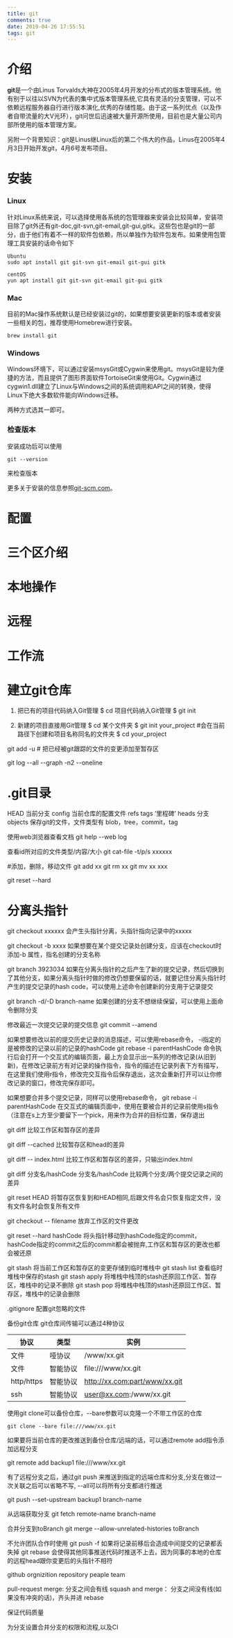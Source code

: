 ```yaml
---
title: git
comments: true
date: 2019-04-26 17:55:51
tags: git
---
```


# 介绍

**git**是一个由Linus Torvalds大神在2005年4月开发的分布式的版本管理系统。他有别于以往以SVN为代表的集中式版本管理系统,它具有灵活的分支管理，可以不依赖远程服务器自行进行版本演化,优秀的存储性能。由于这一系列优点（以及作者自带流量的大V光环），git问世后迅速被大量开源所使用，目前也是大量公司内部所使用的版本管理方案。

另附一个背景知识：git是Linus继Linux后的第二个伟大的作品，Linus在2005年4月3日开始开发git，4月6号发布项目。

# 安装


### Linux
针对Linux系统来说，可以选择使用各系统的包管理器来安装会比较简单，安装项目除了git外还有git-doc,git-svn,git-email,git-gui,gitk。这些包也是git的一部分，由于他们有着不一样的软件包依赖，所以单独作为软件包发布。如果使用包管理工具安装的话命令如下
```
Ubuntu
sudo apt install git git-svn git-email git-gui gitk

centOS
yun apt install git git-svn git-email git-gui gitk
```

### Mac
目前的Mac操作系统默认是已经安装过git的，如果想要安装更新的版本或者安装一些相关的包，推荐使用Homebrew进行安装。
```
brew install git
```


### Windows
Windows环境下，可以通过安装msysGit或Cygwin来使用git。msysGit是较为便捷的方法，而且提供了图形界面软件TortoiseGit来使用Git。Cygwin通过cygwin1.dll建立了Linux与Windows之间的系统调用和API之间的转换，使得Linux下绝大多数软件能向Windows迁移。

两种方式选其一即可。

### 检查版本

安装成功后可以使用
```
git --version
```
来检查版本

更多关于安装的信息参照[git-scm.com](https://git-scm.com/downloads)。




# 配置



# 三个区介绍
# 本地操作
# 远程
# 工作流





























# 建立git仓库

1. 把已有的项目代码纳入Git管理
$ cd 项目代码纳入Git管理
$ git init

2. 新建的项目直接用Git管理
$ cd 某个文件夹
$ git init your_project #会在当前路径下创建和项目名称同名的文件夹
$ cd your_project

git add -u # 把已经被git跟踪的文件的变更添加至暂存区

git log --all --graph -n2 --oneline


# .git目录

HEAD 当前分支
config 当前仓库的配置文件
refs
	tags ‘里程碑’
	heads 分支
objects 保存git的文件，文件类型有 blob，tree，commit，tag


使用web浏览器查看文档
git help --web log

查看id所对应的文件类型/内容/大小
git cat-file -t/p/s xxxxxx 

#添加，删除，移动文件
git add xx
git rm xx
git mv xx xxx

git reset --hard


# 分离头指针
git checkout xxxxxx 
会产生头指针分离，头指针指向记录中的xxxxx

git checkout -b <new-branch-name> xxxx
如果想要在某个提交记录处创建分支，应该在checkout时添加-b 属性，指名创建的分支名称

git branch <new-branch-name> 3923034
如果在分离头指针的之后产生了新的提交记录，然后切换到了其他分支，如果分离头指针时做的修改仍想要保留的话，就要记住分离头指针时产生的提交记录的hash code，可以使用上述命令创建新的分支用于记录提交


git branch -d/-D branch-name
如果创建的分支不想继续保留，可以使用上面命令删除分支


修改最近一次提交记录的提交信息
git commit --amend


如果想要修改以前的提交历史记录的消息描述，可以使用rebase命令， -i指定的是被修改的记录以前的记录的hashCode
git rebase -i parentHashCode
命令执行后会打开一个交互式的编辑页面，最上方会显示出一系列的修改记录(从旧到新)，在修改记录前方有对记录的操作指令，指令的描述在记录列表下方有描写，在这里我们使用r指令，修改完交互指令后保存退出，这次会重新打开可以让你修改记录的窗口，修改完保存即可。


如果想要合并多个提交记录，同样可以使用rebase命令，
git rebase -i parentHashCode
在交互式的编辑页面中，使用在要被合并的记录前使用s指令（注意在s上方至少要留下一个pick，用来作为合并的目标位置，保存退出



git diff
比较工作区和暂存区的差异

git diff --cached
比较暂存区和head的差异

git diff -- index.html
比较工作区和暂存区的差异，只输出index.html

git diff 分支名/hashCode  分支名/hashCode
比较两个分支/两个提交记录之间的差异


git reset HEAD
将暂存区恢复到和HEAD相同,后跟文件名会只恢复指定文件，没有文件名时会恢复所有文件

git checkout -- filename
放弃工作区的文件更改


git reset --hard hashCode
将头指针移动到hashCode指定的commit，hashCode指定的commit之后的commit都会被抛弃,工作区和暂存区的更改也都会被还原



git stash 
将当前工作区和暂存区的变更存储到临时堆栈中
git stash list
查看临时堆栈中保存的stash
git stash apply
将堆栈中栈顶的stash还原回工作区、暂存区，堆栈中的记录不删除
git stash pop
将堆栈中栈顶的stash还原回工作区、暂存区，堆栈中的记录会删除






.gitignore
配置git忽略的文件





备份git仓库
git仓库间传输可以通过4种协议

| 协议 | 类型| 实例|
|-------|-----|----|
|文件 | 哑协议| /www/xx.git|
|文件 | 智能协议| file:///www/xx.git|
|http/https| 智能协议| http://xx.com:part/www/xx.git|
|ssh | 智能协议| user@xx.com:/www/xx.git|


使用git clone可以备份仓库，--bare参数可以克隆一个不带工作区的仓库
```
git clone --bare file:///www/xx.git
```

如果要将当前仓库的更改推送到备份仓库/远端的话，可以通过remote add指令添加远程分支

git remote add backup1 file:///www/xx.git

有了远程分支之后，通过git push 来推送到指定的远端仓库和分支,分支在做过一次关联之后可以省略不写, --all可以将所有分支都进行推送

git push --set-upstream backup1 branch-name

从远端获取分支
git fetch remote-name branch-name

合并分支到toBranch
git merge --allow-unrelated-histories toBranch


不允许团队合作时使用
git push -f 如果将记录前移后会造成中间提交的记录都丢失掉
git rebase 会使得其他同事推送代码时推送不上去，因为同事的本地的仓库的远程head跟你变更后的头指针不相符





github
orgnizition
	repository
	peaple
	team


pull-request
merge: 分支之间会有线
squash and merge： 分支之间没有线(如果没有冲突的话)，齐头并进
rebase


保证代码质量

为分支设置合并分支的权限和流程,以及CI
